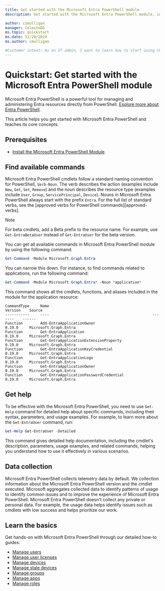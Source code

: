 ```yaml
---
title: Get started with the Microsoft Entra PowerShell module
description: Get started with the Microsoft Entra PowerShell module, including installation, core concepts, commands, and how to get help.

author: csmulligan
manager: CelesteDG
ms.topic: quickstart
ms.date: 11/20/2024
ms.author: cmulligan

#Customer intent: As an IT admin, I want to learn how to start using the Microsoft Entra PowerShell module, including installation, core concepts, commands, and how to get help.
---
```


# Quickstart: Get started with the Microsoft Entra PowerShell module

Microsoft Entra PowerShell is a powerful tool for managing and administering Entra resources directly from PowerShell. [Explore more about Entra PowerShell](overview.md).

This article helps you get started with Microsoft Entra PowerShell and teaches its core concepts.

## Prerequisites

- [Install the Microsoft Entra PowerShell Module](installation.md).

## Find available commands

Microsoft Entra PowerShell cmdlets follow a standard naming convention for PowerShell, `Verb-Noun`. The verb describes the action (examples include `New`, `Get`, `Set`, `Remove`) and the noun describes the resource type (examples include `User`, `Group`, `ServicePrincipal`, `Device`). Nouns in Microsoft Entra PowerShell always start with the prefix `Entra`. For the full list of standard verbs, see the  [approved verbs for PowerShell commands][approved-verbs].

> [!NOTE]
> For beta cmdlets, add a Beta prefix to the resource name. For example, use `Get-EntraBetaUser` instead of `Get-EntraUser` for the beta version.

You can get all available commands in Microsoft Entra PowerShell module by using the following command:

```powershell
Get-Command -Module Microsoft.Graph.Entra
```

You can narrow this down. For instance, to find commands related to applications, run the following command:

```powershell
Get-Command -Module Microsoft.Graph.Entra* -Noun *application*
```

This command shows all the cmdlets, functions, and aliases included in the module for the application resource:

```Output
CommandType     Name                                               Version    Source
-----------     ----                                               -------    ------
Function        Add-EntraApplicationOwner                          0.19.0     Microsoft.Graph.Entra
Function        Get-EntraApplication                               0.19.0     Microsoft.Graph.Entra
Function        Get-EntraApplicationExtensionProperty              0.19.0     Microsoft.Graph.Entra
Function        Get-EntraApplicationKeyCredential                  0.19.0     Microsoft.Graph.Entra
Function        Get-EntraApplicationLogo                           0.19.0     Microsoft.Graph.Entra
Function        Get-EntraApplicationOwner                          0.19.0     Microsoft.Graph.Entra
Function        Get-EntraApplicationPasswordCredential             0.19.0     Microsoft.Graph.Entra
```

## Get help

To be effective with the Microsoft Entra PowerShell, you need to use `Get-Help` command for detailed help about specific commands, including their syntax, parameters, and usage examples.
For example, to learn more about the `Get-EntraUser` command, run:

```powershell
Get-Help Get-EntraUser -Detailed
```

This command gives detailed help documentation, including the cmdlet's description, parameters, usage examples, and related commands, helping you understand how to use it effectively in various scenarios.

## Data collection

Microsoft Entra PowerShell collects telemetry data by default. We collection information about the Microsoft Entra PowerShell version and the cmdlet executed. Microsoft aggregates collected data to identify patterns of usage to identify common issues and to improve the experience of Microsoft Entra PowerShell.
Microsoft Entra PowerShell doesn't collect any private or personal data. For example, the usage data helps identify issues such as cmdlets with low success and helps prioritize our work.

## Learn the basics

Get hands-on with Microsoft Entra PowerShell through our detailed how-to guides:

- [Manage users](manage-user.md)
- [Manage user licenses](how-to-manage-user-licenses.md)
- [Manage devices](manage-devices.md)
- [Manage stale devices](manage-stale-devices.md)
- [Manage groups](manage-groups.md)
- [Manage apps](manage-apps.md)
- [Manage roles](manage-roles.md)
